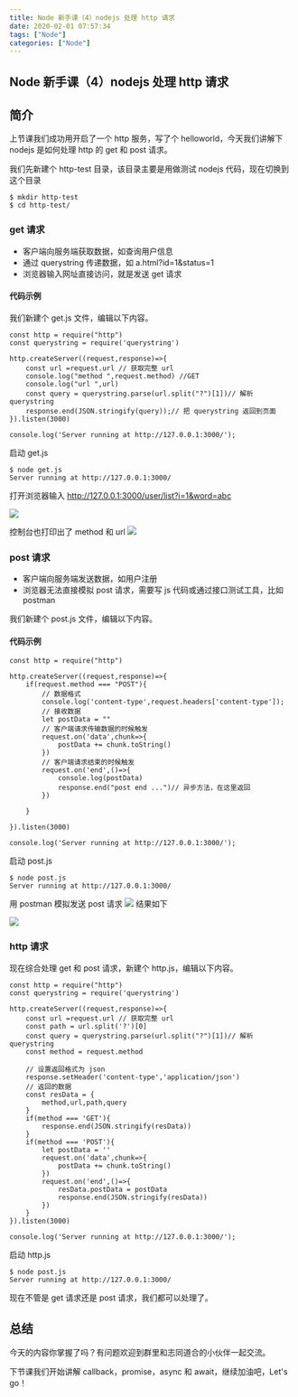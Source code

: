 ```yaml
---
title: Node 新手课（4）nodejs 处理 http 请求
date: 2020-02-01 07:57:34
tags: ["Node"]
categories: ["Node"]
---
```


## Node 新手课（4）nodejs 处理 http 请求

## 简介

上节课我们成功用开启了一个 http 服务，写了个 helloworld，今天我们讲解下 nodejs 是如何处理 http 的 get 和 post 请求。

我们先新建个 http-test 目录，该目录主要是用做测试 nodejs 代码，现在切换到这个目录

```
$ mkdir http-test
$ cd http-test/
```

### get 请求

* 客户端向服务端获取数据，如查询用户信息
* 通过 querystring 传递数据，如 a.html?id=1&status=1
* 浏览器输入网址直接访问，就是发送 get 请求

#### 代码示例

我们新建个 get.js 文件，编辑以下内容。

```
const http = require("http")
const querystring = require('querystring')

http.createServer((request,response)=>{
    const url =request.url // 获取完整 url
    console.log("method ",request.method) //GET
    console.log("url ",url)
    const query = querystring.parse(url.split("?")[1])// 解析 querystring
    response.end(JSON.stringify(query));// 把 querystring 返回到页面
}).listen(3000)

console.log('Server running at http://127.0.0.1:3000/');
```

启动 get.js

```
$ node get.js
Server running at http://127.0.0.1:3000/
```

打开浏览器输入 http://127.0.0.1:3000/user/list?i=1&word=abc

![](https://cdn.guojiang.club/FhrJomTbUVIUuftUeSElPBlEHnES)

控制台也打印出了 method 和 url
![](https://cdn.guojiang.club/FrZihoo4KqIuJkK52f2S6v9ASYU4)

### post 请求

* 客户端向服务端发送数据，如用户注册
* 浏览器无法直接模拟 post 请求，需要写 js 代码或通过接口测试工具，比如 postman

我们新建个 post.js 文件，编辑以下内容。

#### 代码示例

```
const http = require("http")

http.createServer((request,response)=>{
    if(request.method === "POST"){
        // 数据格式
        console.log('content-type',request.headers['content-type']);
        // 接收数据
        let postData = ""
        // 客户端请求传输数据的时候触发
        request.on('data',chunk=>{
            postData += chunk.toString()
        })
        // 客户端请求结束的时候触发
        request.on('end',()=>{
            console.log(postData)
            response.end("post end ...")// 异步方法，在这里返回
        })

    }

}).listen(3000)

console.log('Server running at http://127.0.0.1:3000/');
```

启动 post.js

```
$ node post.js
Server running at http://127.0.0.1:3000/
```

用 postman 模拟发送 post 请求
![](https://cdn.guojiang.club/Fh7Mx7J1QhKs87_9o5drU1XnWDZP)
结果如下

![](https://cdn.guojiang.club/FsdzFOXDzqGlbZtm-1xL6ddOISmu)

### http 请求

现在综合处理 get 和 post 请求，新建个 http.js，编辑以下内容。

```
const http = require("http")
const querystring = require('querystring')

http.createServer((request,response)=>{
    const url =request.url // 获取完整 url
    const path = url.split('?')[0]
    const query = querystring.parse(url.split("?")[1])// 解析 querystring
    const method = request.method

    // 设置返回格式为 json
    response.setHeader('content-type','application/json')
    // 返回的数据
    const resData = {
        method,url,path,query
    }
    if(method === 'GET'){
        response.end(JSON.stringify(resData))
    }
    if(method === 'POST'){
        let postData = ''
        request.on('data',chunk=>{
            postData += chunk.toString()
        })
        request.on('end',()=>{
            resData.postData = postData
            response.end(JSON.stringify(resData))
        })
    }
}).listen(3000)

console.log('Server running at http://127.0.0.1:3000/');
```

启动 http.js

```
$ node post.js
Server running at http://127.0.0.1:3000/
```

现在不管是 get 请求还是 post 请求，我们都可以处理了。

## 总结

今天的内容你掌握了吗？有问题欢迎到群里和志同道合的小伙伴一起交流。

下节课我们开始讲解 callback，promise，async 和 await，继续加油吧，Let's go！
